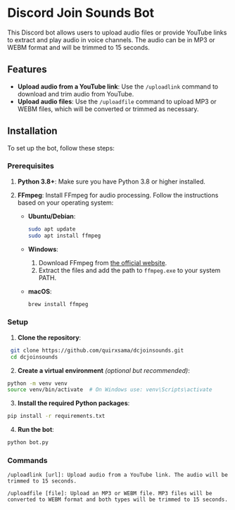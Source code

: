 # Discord Join Sounds Bot

This Discord bot allows users to upload audio files or provide YouTube links to extract and play audio in voice channels. The audio can be in MP3 or WEBM format and will be trimmed to 15 seconds.

## Features

- **Upload audio from a YouTube link**: Use the `/uploadlink` command to download and trim audio from YouTube.
- **Upload audio files**: Use the `/uploadfile` command to upload MP3 or WEBM files, which will be converted or trimmed as necessary.

## Installation

To set up the bot, follow these steps:

### Prerequisites

1. **Python 3.8+**: Make sure you have Python 3.8 or higher installed.

2. **FFmpeg**: Install FFmpeg for audio processing. Follow the instructions based on your operating system:

   - **Ubuntu/Debian**:
     ```bash
     sudo apt update
     sudo apt install ffmpeg
     ```

   - **Windows**:
     1. Download FFmpeg from [the official website](https://ffmpeg.org/download.html).
     2. Extract the files and add the path to `ffmpeg.exe` to your system PATH.

   - **macOS**:
     ```bash
     brew install ffmpeg
     ```

### Setup

1. **Clone the repository**:
  ```bash
   git clone https://github.com/quirxsama/dcjoinsounds.git
   cd dcjoinsounds
```
2. **Create a virtual environment** *(optional but recommended)*:
  ```bash
  python -m venv venv
source venv/bin/activate  # On Windows use: venv\Scripts\activate
  ```
3. **Install the required Python packages**:
  ```bash
pip install -r requirements.txt
```
4. **Run the bot**:
```bash
python bot.py
 ```

### Commands


    /uploadlink [url]: Upload audio from a YouTube link. The audio will be trimmed to 15 seconds.

    /uploadfile [file]: Upload an MP3 or WEBM file. MP3 files will be converted to WEBM format and both types will be trimmed to 15 seconds.

